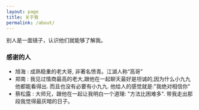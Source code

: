 ```yaml
---
layout: page
title: 关于我
permalink: /about/
---
```


别人是一面镜子，认识他们就能够了解我。

### 感谢的人
* 旭海 : 成熟稳重的老大哥, 非著名愤青。江湖人称“高哥”
* 郑南 : 我见过情商最高的老大,跟他在一起聊天最好是坦诚的,因为什么小九九他都能看得出. 而且也没有必要有小九九. 他给人的感觉就是:"我绝对相信你"
* 蔡松露 : 大师兄，跟他在一起让我明白一个道理: "方法比困难多". 带我走出那段我觉得最灰暗的日子。
